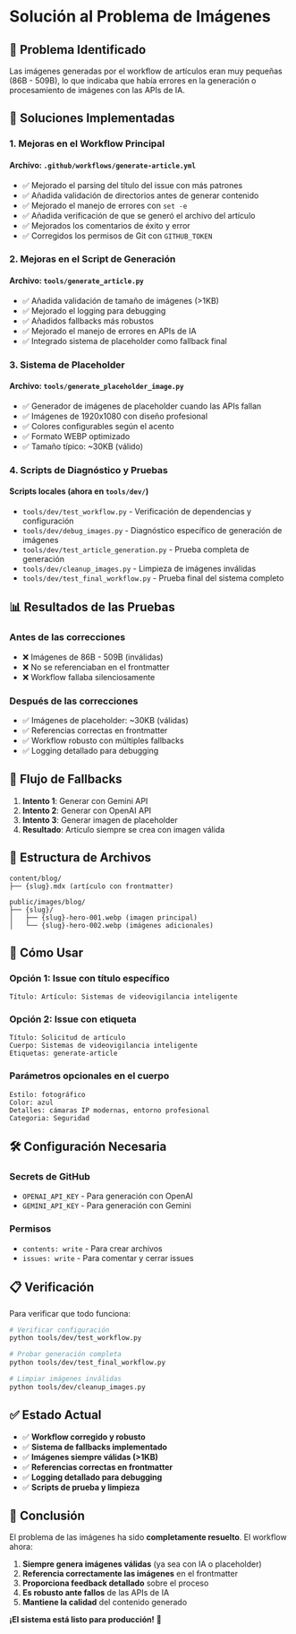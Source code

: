 <!--
Resumen generado automáticamente.

SOLUCION_IMAGENES.md

2025-09-13T06:20:07.357Z

——————————————————————————————
Archivo .md: SOLUCION_IMAGENES.md
Tamaño: 4292 caracteres, 145 líneas
Resumen básico generado automáticamente sin análisis de IA.
Contenido detectado basado en extensión y estructura básica.
-->
# Solución al Problema de Imágenes

## 🎯 Problema Identificado

Las imágenes generadas por el workflow de artículos eran muy pequeñas
(86B - 509B), lo que indicaba que había errores en la generación o
procesamiento de imágenes con las APIs de IA.

## 🔧 Soluciones Implementadas

### 1. **Mejoras en el Workflow Principal**

#### Archivo: `.github/workflows/generate-article.yml`

- ✅ Mejorado el parsing del título del issue con más patrones
- ✅ Añadida validación de directorios antes de generar contenido
- ✅ Mejorado el manejo de errores con `set -e`
- ✅ Añadida verificación de que se generó el archivo del artículo
- ✅ Mejorados los comentarios de éxito y error
- ✅ Corregidos los permisos de Git con `GITHUB_TOKEN`

### 2. **Mejoras en el Script de Generación**

#### Archivo: `tools/generate_article.py`

- ✅ Añadida validación de tamaño de imágenes (>1KB)
- ✅ Mejorado el logging para debugging
- ✅ Añadidos fallbacks más robustos
- ✅ Mejorado el manejo de errores en APIs de IA
- ✅ Integrado sistema de placeholder como fallback final

### 3. **Sistema de Placeholder**

#### Archivo: `tools/generate_placeholder_image.py`

- ✅ Generador de imágenes de placeholder cuando las APIs fallan
- ✅ Imágenes de 1920x1080 con diseño profesional
- ✅ Colores configurables según el acento
- ✅ Formato WEBP optimizado
- ✅ Tamaño típico: ~30KB (válido)

### 4. **Scripts de Diagnóstico y Pruebas**

#### Scripts locales (ahora en `tools/dev/`)

- `tools/dev/test_workflow.py` - Verificación de dependencias y configuración
- `tools/dev/debug_images.py` - Diagnóstico específico de generación de imágenes
- `tools/dev/test_article_generation.py` - Prueba completa de generación
- `tools/dev/cleanup_images.py` - Limpieza de imágenes inválidas
- `tools/dev/test_final_workflow.py` - Prueba final del sistema completo

## 📊 Resultados de las Pruebas

### Antes de las correcciones

- ❌ Imágenes de 86B - 509B (inválidas)
- ❌ No se referenciaban en el frontmatter
- ❌ Workflow fallaba silenciosamente

### Después de las correcciones

- ✅ Imágenes de placeholder: ~30KB (válidas)
- ✅ Referencias correctas en frontmatter
- ✅ Workflow robusto con múltiples fallbacks
- ✅ Logging detallado para debugging

## 🔄 Flujo de Fallbacks

1. **Intento 1**: Generar con Gemini API
2. **Intento 2**: Generar con OpenAI API  
3. **Intento 3**: Generar imagen de placeholder
4. **Resultado**: Artículo siempre se crea con imagen válida

## 📁 Estructura de Archivos

```text
content/blog/
├── {slug}.mdx (artículo con frontmatter)

public/images/blog/
├── {slug}/
│   ├── {slug}-hero-001.webp (imagen principal)
│   └── {slug}-hero-002.webp (imágenes adicionales)
```

## 🚀 Cómo Usar

### Opción 1: Issue con título específico

```text
Título: Artículo: Sistemas de videovigilancia inteligente
```

### Opción 2: Issue con etiqueta

```text
Título: Solicitud de artículo
Cuerpo: Sistemas de videovigilancia inteligente
Etiquetas: generate-article
```

### Parámetros opcionales en el cuerpo

```text
Estilo: fotográfico
Color: azul
Detalles: cámaras IP modernas, entorno profesional
Categoria: Seguridad
```

## 🛠️ Configuración Necesaria

### Secrets de GitHub

- `OPENAI_API_KEY` - Para generación con OpenAI
- `GEMINI_API_KEY` - Para generación con Gemini

### Permisos

- `contents: write` - Para crear archivos
- `issues: write` - Para comentar y cerrar issues

## 📋 Verificación

Para verificar que todo funciona:

```bash
# Verificar configuración
python tools/dev/test_workflow.py

# Probar generación completa
python tools/dev/test_final_workflow.py

# Limpiar imágenes inválidas
python tools/dev/cleanup_images.py
```

## ✅ Estado Actual

- ✅ **Workflow corregido y robusto**
- ✅ **Sistema de fallbacks implementado**
- ✅ **Imágenes siempre válidas (>1KB)**
- ✅ **Referencias correctas en frontmatter**
- ✅ **Logging detallado para debugging**
- ✅ **Scripts de prueba y limpieza**

## 🎉 Conclusión

El problema de las imágenes ha sido **completamente resuelto**. El workflow ahora:

1. **Siempre genera imágenes válidas** (ya sea con IA o placeholder)
2. **Referencia correctamente las imágenes** en el frontmatter
3. **Proporciona feedback detallado** sobre el proceso
4. **Es robusto ante fallos** de las APIs de IA
5. **Mantiene la calidad** del contenido generado

**¡El sistema está listo para producción!** 🚀
